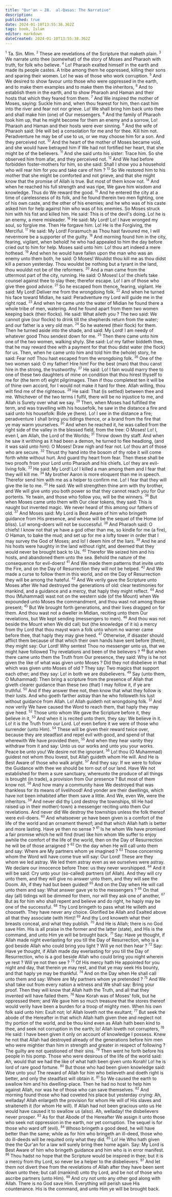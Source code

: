 ```yaml
---
title: "Qur'an — 28.  al-Qasas: The Narrative"
description: 
published: true
date: 2024-01-10T13:55:38.362Z
tags: book, Islam
editor: markdown
dateCreated: 2024-01-10T13:55:38.362Z
---
```




<span id="v1"><sup><small>1</small></sup></span>  Ta. Sin. Mim.
<span id="v2"><sup><small>2</small></sup></span>  These are revelations of the Scripture that maketh plain.
<span id="v3"><sup><small>3</small></sup></span>  We narrate unto thee (somewhat) of the story of Moses and Pharaoh with truth, for folk who believe.
<span id="v4"><sup><small>4</small></sup></span>  Lo! Pharaoh exalted himself in the earth and made its people castes. A tribe among them he oppressed, killing their sons and sparing their women. Lo! he was of those who work corruption.
<span id="v5"><sup><small>5</small></sup></span>  And We desired to show favour unto those who were oppressed in the earth, and to make them examples and to make them the inheritors,
<span id="v6"><sup><small>6</small></sup></span>  And to establish them in the earth, and to show Pharaoh and Haman and their hosts that which they feared from them.
<span id="v7"><sup><small>7</small></sup></span>  And We inspired the mother of Moses, saying: Suckle him and, when thou fearest for him, then cast him into the river and fear not nor grieve. Lo! We shall bring him back unto thee and shall make him (one) of Our messengers.
<span id="v8"><sup><small>8</small></sup></span>  And the family of Pharaoh took him up, that he might become for them an enemy and a sorrow, Lo! Pharaoh and Haman and their hosts were ever sinning.
<span id="v9"><sup><small>9</small></sup></span>  And the wife of Pharaoh said: (He will be) a consolation for me and for thee. Kill him not. Peradventure he may be of use to us, or we may choose him for a son. And they perceived not.
<span id="v10"><sup><small>10</small></sup></span>  And the heart of the mother of Moses became void, and she would have betrayed him if We had not fortified her heart, that she might be of the believers.
<span id="v11"><sup><small>11</small></sup></span>  And she said unto his sister: Trace him. So she observed him from afar, and they perceived not.
<span id="v12"><sup><small>12</small></sup></span>  And We had before forbidden foster-mothers for him, so she said: Shall I show you a household who will rear him for you and take care of him ?
<span id="v13"><sup><small>13</small></sup></span>  So We restored him to his mother that she might be comforted and not grieve, and that she might know that the promise of Allah is true. But most of them know not.
<span id="v14"><sup><small>14</small></sup></span>  And when he reached his full strength and was ripe, We gave him wisdom and knowledge. Thus do We reward the good.
<span id="v15"><sup><small>15</small></sup></span>  And he entered the city at a time of carelessness of its folk, and he found therein two men fighting, one of his own caste, and the other of his enemies; and he who was of his caste asked him for help against him who was of his enemies. So Moses struck him with his fist and killed him. He said: This is of the devil's doing. Lo! he is an enemy, a mere misleader.
<span id="v16"><sup><small>16</small></sup></span>  He said: My Lord! Lo! I have wronged my soul, so forgive me. Then He forgave him. Lo! He is the Forgiving, the Merciful.
<span id="v17"><sup><small>17</small></sup></span>  He said: My Lord! Forasmuch as Thou hast favoured me, I will nevermore be a supporter of the guilty.
<span id="v18"><sup><small>18</small></sup></span>  And morning found him in the city, fearing, vigilant, when behold! he who had appealed to him the day before cried out to him for help. Moses said unto him: Lo! thou art indeed a mere hothead.
<span id="v19"><sup><small>19</small></sup></span>  And when he would have fallen upon the man who was an enemy unto them both, he said: O Moses! Wouldst thou kill me as thou didst kill a person yesterday. Thou wouldst be nothing but a tyrant in the land, thou wouldst not be of the reformers.
<span id="v20"><sup><small>20</small></sup></span>  And a man came from the uttermost part of the city, running. He said: O Moses! Lo! the chiefs take counsel against thee to slay thee; therefor escape. Lo! I am of those who give thee good advice.
<span id="v21"><sup><small>21</small></sup></span>  So he escaped from thence, fearing, vigilant. He said: My Lord! Deliver me from the wrongdoing folk.
<span id="v22"><sup><small>22</small></sup></span>  And when he turned his face toward Midian, he said: Peradventure my Lord will guide me in the right road.
<span id="v23"><sup><small>23</small></sup></span>  And when he came unto the water of Midian he found there a whole tribe of men, watering. And he found apart from them two women keeping back (their flocks). He said: What aileth you ? The two said: We cannot give (our flocks) to drink till the shepherds return from the water; and our father is a very old man.
<span id="v24"><sup><small>24</small></sup></span>  So he watered (their flock) for them. Then he turned aside into the shade, and said: My Lord! I am needy of whatever good Thou sendest down for me.
<span id="v25"><sup><small>25</small></sup></span>  Then there came unto him one of the two women, walking shyly. She said: Lo! my father biddeth thee, that he may reward thee with a payment for that thou didst water (the flock) for us. Then, when he came unto him and told him the (whole) story, he said: Fear not! Thou hast escaped from the wrongdoing folk.
<span id="v26"><sup><small>26</small></sup></span>  One of the two women said: O my father! Hire him! For the best (man) that thou canst hire in the strong, the trustworthy.
<span id="v27"><sup><small>27</small></sup></span>  He said: Lo! I fain would marry thee to one of these two daughters of mine on condition that thou hirest thyself to me for (the term of) eight pilgrimages. Then if thou completest ten it will be of thine own accord, for I would not make it hard for thee. Allah willing, thou wilt find me of the righteous.
<span id="v28"><sup><small>28</small></sup></span>  He said: That (is settled) between thee and me. Whichever of the two terms I fulfil, there will be no injustice to me, and Allah is Surety over what we say.
<span id="v29"><sup><small>29</small></sup></span>  Then, when Moses had fulfilled the term, and was travelling with his housefolk, he saw in the distance a fire and said unto his housefolk: Bide ye (here). Lo! I see in the distance a fire; peradventure I shall bring you tidings thence, or a brand from the fire that ye may warm yourselves.
<span id="v30"><sup><small>30</small></sup></span>  And when he reached it, he was called from the right side of the valley in the blessed field, from the tree: O Moses! Lo! I, even I, am Allah, the Lord of the Worlds;
<span id="v31"><sup><small>31</small></sup></span>  Throw down thy staff. And when he saw it writhing as it had been a demon, he turned to flee headlong, (and it was said unto him): O Moses! Draw nigh and fear not. Lo! thou art of those who are secure.
<span id="v32"><sup><small>32</small></sup></span>  Thrust thy hand into the bosom of thy robe it will come forth white without hurt. And guard thy heart from fear. Then these shall be two proofs from your Lord unto Pharaoh and his chiefs. Lo! they are evil-living folk.
<span id="v33"><sup><small>33</small></sup></span>  He said: My Lord! Lo! I killed a man among them and I fear that they will kill me.
<span id="v34"><sup><small>34</small></sup></span>  My brother Aaron is more eloquent than me in speech. Therefor send him with me as a helper to confirm me. Lo! I fear that they will give the lie to me.
<span id="v35"><sup><small>35</small></sup></span>  He said: We will strengthen thine arm with thy brother, and We will give unto you both power so that they cannot reach you for Our portents. Ye twain, and those who follow you, will be the winners.
<span id="v36"><sup><small>36</small></sup></span>  But when Moses came unto them with Our clear tokens, they said: This is naught but invented magic. We never heard of this among our fathers of old.
<span id="v37"><sup><small>37</small></sup></span>  And Moses said: My Lord is Best Aware of him who bringeth guidance from His presence, and whose will be the sequel of the Home (of bliss). Lo! wrong-doers will not be successful.
<span id="v38"><sup><small>38</small></sup></span>  And Pharaoh said: O chiefs! I know not that ye have a god other than me, so kindle for me (a fire), O Haman, to bake the mud; and set up for me a lofty tower in order that I may survey the God of Moses; and lo! I deem him of the liars.
<span id="v39"><sup><small>39</small></sup></span>  And he and his hosts were haughty in the land without right, and deemed that they would never be brought back to Us.
<span id="v40"><sup><small>40</small></sup></span>  Therefor We seized him and his hosts, and abandoned them unto the sea. Behold the nature of the consequence for evil-doers!
<span id="v41"><sup><small>41</small></sup></span>  And We made them patterns that invite unto the Fire, and on the Day of Resurrection they will not be helped.
<span id="v42"><sup><small>42</small></sup></span>  And We made a curse to follow them in this world, and on the Day of Resurrection they will be among the hateful.
<span id="v43"><sup><small>43</small></sup></span>  And We verily gave the Scripture unto Moses after We had destroyed the generations of old: clear testimonies for mankind, and a guidance and a mercy, that haply they might reflect.
<span id="v44"><sup><small>44</small></sup></span>  And thou (Muhammad) wast not on the western side (of the Mount) when We expounded unto Moses the commandment, and thou wast not among those present;
<span id="v45"><sup><small>45</small></sup></span>  But We brought forth generations, and their lives dragged on for them. And thou wast not a dweller in Midian, reciting unto them Our revelations, but We kept sending (messengers to men).
<span id="v46"><sup><small>46</small></sup></span>  And thou was not beside the Mount when We did call; but (the knowledge of it is) a mercy from thy Lord that thou mayst warn a folk unto whom no warner came before thee, that haply they may give heed.
<span id="v47"><sup><small>47</small></sup></span>  Otherwise, if disaster should afflict them because of that which their own hands have sent before (them), they might say: Our Lord! Why sentest Thou no messenger unto us, that we might have followed Thy revelations and been of the believers ?
<span id="v48"><sup><small>48</small></sup></span>  But when there came unto them the Truth from Our presence, they said: Why is he not given the like of what was given unto Moses ? Did they not disbelieve in that which was given unto Moses of old ? They say: Two magics that support each other; and they say: Lo! in both we are disbelievers.
<span id="v49"><sup><small>49</small></sup></span>  Say (unto them, O Muhammad): Then bring a scripture from the presence of Allah that giveth clearer guidance than these two (that) I may follow it, if ye are truthful.
<span id="v50"><sup><small>50</small></sup></span>  And if they answer thee not, then know that what they follow is their lusts. And who goeth farther astray than he who followeth his lust without guidance from Allah. Lo! Allah guideth not wrongdoing folk.
<span id="v51"><sup><small>51</small></sup></span>  And now verily We have caused the Word to reach them, that haply they may give heed.
<span id="v52"><sup><small>52</small></sup></span>  Those unto whom We gave the Scripture before it, they believe in it,
<span id="v53"><sup><small>53</small></sup></span>  And when it is recited unto them, they say: We believe in it. Lo! it is the Truth from our Lord. Lo! even before it we were of those who surrender (unto Him).
<span id="v54"><sup><small>54</small></sup></span>  These will be given their reward twice over, because they are steadfast and repel evil with good, and spend of that wherewith We have provided them,
<span id="v55"><sup><small>55</small></sup></span>  And when they hear vanity they withdraw from it and say: Unto us our works and unto you your works. Peace be unto you! We desire not the ignorant.
<span id="v56"><sup><small>56</small></sup></span>  Lo! thou (O Muhammad) guidest not whom thou lovest, but Allah guideth whom He will. And He is Best Aware of those who walk aright.
<span id="v57"><sup><small>57</small></sup></span>  And they say: If we were to follow the Guidance with thee we should be torn out of our land. Have We not established for them a sure sanctuary, whereunto the produce of all things is brought (in trade), a provision from Our presence ? But most of them know not.
<span id="v58"><sup><small>58</small></sup></span>  And how many a community have We destroyed that was thankless for its means of livelihood! And yonder are their dwellings, which have not been inhabited after them save a little. And We, even We, were the inheritors.
<span id="v59"><sup><small>59</small></sup></span>  And never did thy Lord destroy the townships, till He had raised up in their mother(-town) a messenger reciting unto them Our revelations. And never did We destroy the townships unless the folk thereof were evil-doers.
<span id="v60"><sup><small>60</small></sup></span>  And whatsoever ye have been given is a comfort of the life of the world and an ornament thereof; and that which Allah hath is better and more lasting. Have ye then no sense ?
<span id="v61"><sup><small>61</small></sup></span>  Is he whom We have promised a fair promise which he will find (true) like him whom We suffer to enjoy awhile the comfort of the life of the world, then on the Day of Resurrection he will be of those arraigned ?
<span id="v62"><sup><small>62</small></sup></span>  On the day when He will call unto them and say: Where are My partners whom ye imagined ?
<span id="v63"><sup><small>63</small></sup></span>  Those concerning whom the Word will have come true will say: Our Lord! These are they whom we led astray. We led them astray even as we ourselves were astray. We declare our innocence before Thee: us they never worshipped.
<span id="v64"><sup><small>64</small></sup></span>  And it will be said: Cry unto your (so-called) partners (of Allah). And they will cry unto them, and they will give no answer unto them, and they will see the Doom. Ah, if they had but been guided!
<span id="v65"><sup><small>65</small></sup></span>  And on the Day when He will call unto them and say: What answer gave ye to the messengers ?
<span id="v66"><sup><small>66</small></sup></span>  On that day (all) tidings will be dimmed for them, nor will they ask one of another,
<span id="v67"><sup><small>67</small></sup></span>  But as for him who shall repent and believe and do right, he haply may be one of the successful.
<span id="v68"><sup><small>68</small></sup></span>  Thy Lord bringeth to pass what He willeth and chooseth. They have never any choice. Glorified be Allah and Exalted above all that they associate (with Him)!
<span id="v69"><sup><small>69</small></sup></span>  And thy Lord knoweth what their breasts conceal, and what they publish.
<span id="v70"><sup><small>70</small></sup></span>  And He is Allah; there is no God save Him. His is all praise in the former and the latter (state), and His is the command, and unto Him ye will be brought back.
<span id="v71"><sup><small>71</small></sup></span>  Say: Have ye thought, if Allah made night everlasting for you till the Day of Resurrection, who is a god beside Allah who could bring you light ? Will ye not then hear ?
<span id="v72"><sup><small>72</small></sup></span>  Say: Have ye thought, if Allah made day everlasting for you till the Day of Resurrection, who is a god beside Allah who could bring you night wherein ye rest ? Will ye not then see ?
<span id="v73"><sup><small>73</small></sup></span>  Of His mercy hath He appointed for you night and day, that therein ye may rest, and that ye may seek His bounty, and that haply ye may be thankful.
<span id="v74"><sup><small>74</small></sup></span>  And on the Day when He shall call unto them and say: Where are My partners whom ye pretended ?
<span id="v75"><sup><small>75</small></sup></span>  And We shall take out from every nation a witness and We shall say: Bring your proof. Then they will know that Allah hath the Truth, and all that they invented will have failed them.
<span id="v76"><sup><small>76</small></sup></span>  Now Korah was of Moses' folk, but he oppressed them; and We gave him so much treasure that the stores thereof would verily have been a burden for a troop of mighty men. When his own folk said unto him: Exult not; lo! Allah loveth not the exultant;
<span id="v77"><sup><small>77</small></sup></span>  But seek the abode of the Hereafter in that which Allah hath given thee and neglect not thy portion of the world, and be thou kind even as Allah hath been kind to thee, and seek not corruption in the earth; lo! Allah loveth not corrupters,
<span id="v78"><sup><small>78</small></sup></span>  He said: I have been given it only on account of knowledge I possess. Knew he not that Allah had destroyed already of the generations before him men who were mightier than him in strength and greater in respect of following ? The guilty are not questioned of their sins.
<span id="v79"><sup><small>79</small></sup></span>  Then went he forth before his people in his pomp. Those who were desirous of the life of the world said: Ah, would that we had the like of what hath been given unto Korah! Lo! he is lord of rare good fortune.
<span id="v80"><sup><small>80</small></sup></span>  But those who had been given knowledge said: Woe unto you! The reward of Allah for him who believeth and doeth right is better, and only the steadfast will obtain it.
<span id="v81"><sup><small>81</small></sup></span>  So We caused the earth to swallow him and his dwelling-place. Then he had no host to help him against Allah, nor was he of those who can save themselves.
<span id="v82"><sup><small>82</small></sup></span>  And morning found those who had coveted his place but yesterday crying: Ah, welladay! Allah enlargeth the provision for whom He will of His slaves and straiteneth it (for whom He will). If Allah had not been gracious unto us He would have caused it to swallow us (also). Ah, welladay! the disbelievers never prosper.
<span id="v83"><sup><small>83</small></sup></span>  As for that Abode of the Hereafter We assign it unto those who seek not oppression in the earth, nor yet corruption. The sequel is for those who ward off (evil).
<span id="v84"><sup><small>84</small></sup></span>  Whoso bringeth a good deed, he will have better than the same; while as for him who bringeth an ill-deed, those who do ill-deeds will be requited only what they did.
<span id="v85"><sup><small>85</small></sup></span>  Lo! He Who hath given thee the Qur'an for a law will surely bring thee home again. Say: My Lord is Best Aware of him who bringeth guidance and him who is in error manifest.
<span id="v86"><sup><small>86</small></sup></span>  Thou hadst no hope that the Scripture would be inspired in thee; but it is a mercy from thy Lord, so never be a helper to the disbelievers.
<span id="v87"><sup><small>87</small></sup></span>  And let them not divert thee from the revelations of Allah after they have been sent down unto thee; but call (mankind) unto thy Lord, and be not of those who ascribe partners (unto Him).
<span id="v88"><sup><small>88</small></sup></span>  And cry not unto any other god along with Allah. There is no God save Him. Everything will perish save His countenance. His is the command, and unto Him ye will be brought back.